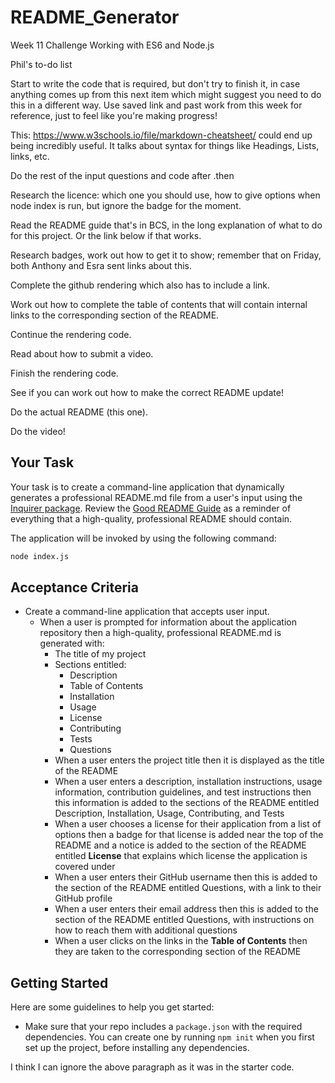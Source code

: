 # README_Generator
Week 11 Challenge Working with ES6 and Node.js

Phil's to-do list

Start to write the code that is required, but don't try to finish it, in case anything comes up from this next item which might suggest you need to do this in a different way. Use saved link and past work from this week for reference, just to feel like you're making progress!

This: https://www.w3schools.io/file/markdown-cheatsheet/ could end up being incredibly useful. It talks about syntax for things like Headings, Lists, links, etc.

Do the rest of the input questions and code after .then

Research the licence: which one you should use, how to give options when node index is run, but ignore the badge for the moment.

Read the README guide that's in BCS, in the long explanation of what to do for this project. Or the link below if that works.

Research badges, work out how to get it to show; remember that on Friday, both Anthony and Esra sent links about this.

Complete the github rendering which also has to include a link.

Work out how to complete the table of contents that will contain internal links to the corresponding section of the README.

Continue the rendering code.

Read about how to submit a video.

Finish the rendering code.

See if you can work out how to make the correct README update!

Do the actual README (this one).

Do the video!

## Your Task

Your task is to create a command-line application that dynamically generates a professional README.md file from a user's input using the [Inquirer package](https://www.npmjs.com/package/inquirer). Review the [Good README Guide](../../01-HTML-Git-CSS/04-Important/Good-README-Guide/README.md) as a reminder of everything that a high-quality, professional README should contain. 

The application will be invoked by using the following command:

```bash
node index.js
```
## Acceptance Criteria

* Create a command-line application that accepts user input.
  * When a user is prompted for information about the application repository then a high-quality, professional README.md is generated with:
    * The title of my project 
    * Sections entitled:
      * Description 
      * Table of Contents 
      * Installation 
      * Usage 
      * License 
      * Contributing 
      * Tests 
      * Questions
    * When a user enters the project title then it is displayed as the title of the README
    * When a user enters a description, installation instructions, usage information, contribution guidelines, and test instructions then this information is added to the sections of the README entitled Description, Installation, Usage, Contributing, and Tests
    * When a user chooses a license for their application from a list of options then a badge for that license is added near the top of the README and a notice is added to the section of the README entitled **License** that explains which license the application is covered under
    * When a user enters their GitHub username then this is added to the section of the README entitled Questions, with a link to their GitHub profile
    * When a user enters their email address then this is added to the section of the README entitled Questions, with instructions on how to reach them with additional questions
    * When a user clicks on the links in the **Table of Contents** then they are taken to the corresponding section of the README

## Getting Started

Here are some guidelines to help you get started:

* Make sure that your repo includes a `package.json` with the required dependencies. You can create one by running `npm init` when you first set up the project, before installing any dependencies.

I think I can ignore the above paragraph as it was in the starter code.
